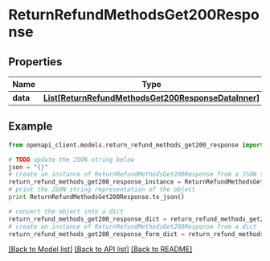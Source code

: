 # ReturnRefundMethodsGet200Response


## Properties
Name | Type | Description | Notes
------------ | ------------- | ------------- | -------------
**data** | [**List[ReturnRefundMethodsGet200ResponseDataInner]**](ReturnRefundMethodsGet200ResponseDataInner.md) |  | [optional] 

## Example

```python
from openapi_client.models.return_refund_methods_get200_response import ReturnRefundMethodsGet200Response

# TODO update the JSON string below
json = "{}"
# create an instance of ReturnRefundMethodsGet200Response from a JSON string
return_refund_methods_get200_response_instance = ReturnRefundMethodsGet200Response.from_json(json)
# print the JSON string representation of the object
print ReturnRefundMethodsGet200Response.to_json()

# convert the object into a dict
return_refund_methods_get200_response_dict = return_refund_methods_get200_response_instance.to_dict()
# create an instance of ReturnRefundMethodsGet200Response from a dict
return_refund_methods_get200_response_form_dict = return_refund_methods_get200_response.from_dict(return_refund_methods_get200_response_dict)
```
[[Back to Model list]](../README.md#documentation-for-models) [[Back to API list]](../README.md#documentation-for-api-endpoints) [[Back to README]](../README.md)


